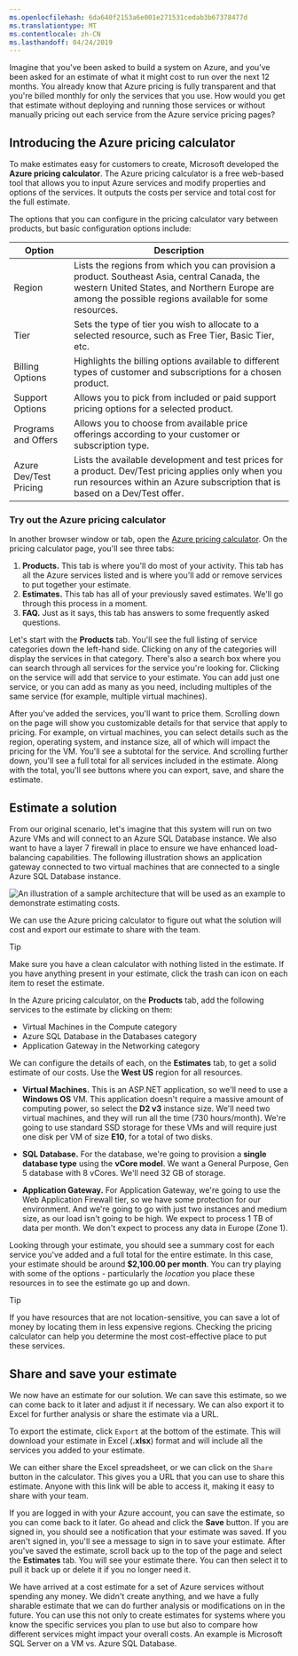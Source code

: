 ```yaml
---
ms.openlocfilehash: 6da640f2153a6e001e271531cedab3b67378477d
ms.translationtype: MT
ms.contentlocale: zh-CN
ms.lasthandoff: 04/24/2019
---
```

Imagine that you've been asked to build a system on Azure, and you've been asked for an estimate of what it might cost to run over the next 12 months. You already know that Azure pricing is fully transparent and that you're billed monthly for only the services that you use. How would you get that estimate without deploying and running those services or without manually pricing out each service from the Azure service pricing pages?

## <a name="introducing-the-azure-pricing-calculator"></a>Introducing the Azure pricing calculator

To make estimates easy for customers to create, Microsoft developed the **Azure pricing calculator**. The Azure pricing calculator is a free web-based tool that allows you to input Azure services and modify properties and options of the services. It outputs the costs per service and total cost for the full estimate.

The options that you can configure in the pricing calculator vary between products, but basic configuration options include:

| Option | Description |
|--------|-------------|
| Region | Lists the regions from which you can provision a product. Southeast Asia, central Canada, the western United States, and Northern Europe are among the possible regions available for some resources. |
| Tier | Sets the type of tier you wish to allocate to a selected resource, such as Free Tier, Basic Tier, etc. |
| Billing Options | Highlights the billing options available to different types of customer and subscriptions for a chosen product. |
| Support Options | Allows you to pick from included or paid support pricing options for a selected product. |
| Programs and Offers | Allows you to choose from available price offerings according to your customer or subscription type. |
| Azure Dev/Test Pricing | Lists the available development and test prices for a product. Dev/Test pricing applies only when you run resources within an Azure subscription that is based on a Dev/Test offer. |

### <a name="try-out-the-azure-pricing-calculator"></a>Try out the Azure pricing calculator

In another browser window or tab, open the [Azure pricing calculator](https://azure.microsoft.com/pricing/calculator/). On the pricing calculator page, you'll see three tabs:

1. **Products.** This tab is where you'll do most of your activity. This tab has all the Azure services listed and is where you'll add or remove services to put together your estimate.
2. **Estimates.** This tab has all of your previously saved estimates. We'll go through this process in a moment.
3. **FAQ.** Just as it says, this tab has answers to some frequently asked questions.

Let's start with the **Products** tab. You'll see the full listing of service categories down the left-hand side. Clicking on any of the categories will display the services in that category. There's also a search box where you can search through all services for the service you're looking for. Clicking on the service will add that service to your estimate. You can add just one service, or you can add as many as you need, including multiples of the same service (for example, multiple virtual machines).

After you've added the services, you'll want to price them. Scrolling down on the page will show you customizable details for that service that apply to pricing. For example, on virtual machines, you can select details such as the region, operating system, and instance size, all of which will impact the pricing for the VM. You'll see a subtotal for the service. And scrolling further down, you'll see a full total for all services included in the estimate. Along with the total, you'll see buttons where you can export, save, and share the estimate.

## <a name="estimate-a-solution"></a>Estimate a solution

From our original scenario, let's imagine that this system will run on two Azure VMs and will connect to an Azure SQL Database instance. We also want to have a layer 7 firewall in place to ensure we have enhanced load-balancing capabilities. The following illustration shows an application gateway connected to two virtual machines that are connected to a single Azure SQL Database instance.

![An illustration of a sample architecture that will be used as an example to demonstrate estimating costs.](../media/2-estimate-costs-architecture.png)

We can use the Azure pricing calculator to figure out what the solution will cost and export our estimate to share with the team.

> [!TIP]
> Make sure you have a clean calculator with nothing listed in the estimate. If you have anything present in your estimate, click the trash can icon on each item to reset the estimate.

In the Azure pricing calculator, on the **Products** tab, add the following services to the estimate by clicking on them:

* Virtual Machines in the Compute category
* Azure SQL Database in the Databases category
* Application Gateway in the Networking category

We can configure the details of each, on the **Estimates** tab, to get a solid estimate of our costs. Use the **West US** region for all resources.

* **Virtual Machines.** This is an ASP.NET application, so we'll need to use a **Windows OS** VM. This application doesn't require a massive amount of computing power, so select the **D2 v3** instance size. We'll need two virtual machines, and they will run all the time (730 hours/month). We're going to use standard SSD storage for these VMs and will require just one disk per VM of size **E10**, for a total of two disks.

* **SQL Database.** For the database, we're going to provision a **single database type** using the **vCore model**. We want a General Purpose, Gen 5 database with 8 vCores. We'll need 32 GB of storage.

* **Application Gateway.** For Application Gateway, we're going to use the Web Application Firewall tier, so we have some protection for our environment. And we're going to go with just two instances and medium size, as our load isn't going to be high. We expect to process 1 TB of data per month. We don't expect to process any data in Europe (Zone 1).

Looking through your estimate, you should see a summary cost for each service you've added and a full total for the entire estimate. In this case, your estimate should be around **$2,100.00 per month**. You can try playing with some of the options - particularly the _location_ you place these resources in to see the estimate go up and down. 

> [!TIP]
> If you have resources that are not location-sensitive, you can save a lot of money by locating them in less expensive regions. Checking the pricing calculator can help you determine the most cost-effective place to put these services.


## <a name="share-and-save-your-estimate"></a>Share and save your estimate

We now have an estimate for our solution. We can save this estimate, so we can come back to it later and adjust it if necessary. We can also export it to Excel for further analysis or share the estimate via a URL.

To export the estimate, click `Export` at the bottom of the estimate. This will download your estimate in Excel (**.xlsx**) format and will include all the services you added to your estimate.

We can either share the Excel spreadsheet, or we can click on the `Share` button in the calculator. This gives you a URL that you can use to share this estimate. Anyone with this link will be able to access it, making it easy to share with your team.

If you are logged in with your Azure account, you can save the estimate, so you can come back to it later. Go ahead and click the **Save** button. If you are signed in, you should see a notification that your estimate was saved. If you aren't signed in, you'll see a message to sign in to save your estimate. After you've saved the estimate, scroll back up to the top of the page and select the **Estimates** tab. You will see your estimate there. You can then select it to pull it back up or delete it if you no longer need it.

We have arrived at a cost estimate for a set of Azure services without spending any money. We didn't create anything, and we have a fully sharable estimate that we can do further analysis or modifications on in the future. You can use this not only to create estimates for systems where you know the specific services you plan to use but also to compare how different services might impact your overall costs. An example is Microsoft SQL Server on a VM vs. Azure SQL Database.